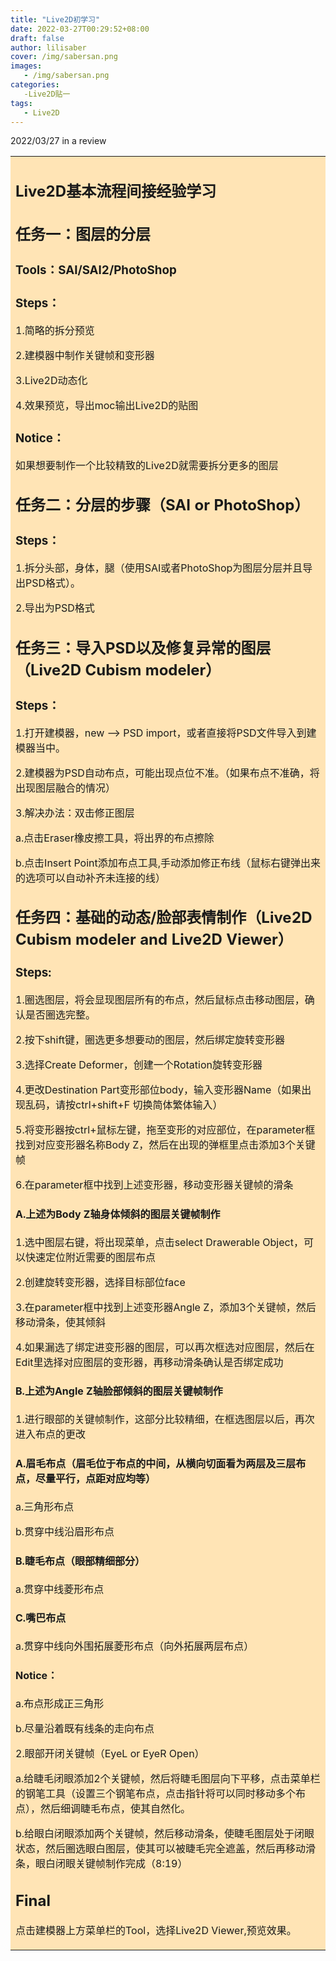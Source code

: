 ```yaml
---
title: "Live2D初学习"
date: 2022-03-27T00:29:52+08:00
draft: false
author: lilisaber
cover: /img/sabersan.png
images:
   - /img/sabersan.png
categories:
   -Live2D贴一
tags:
   - Live2D
---
```


2022/03/27 in a review

<!--more-->

<table><tr><td bgcolor=moccasin>


## Live2D基本流程间接经验学习

## 任务一：图层的分层

### Tools：SAI/SAI2/PhotoShop

### Steps：

1.简略的拆分预览

2.建模器中制作关键帧和变形器

3.Live2D动态化

4.效果预览，导出moc输出Live2D的贴图

### Notice：

如果想要制作一个比较精致的Live2D就需要拆分更多的图层


## 任务二：分层的步骤（SAI or PhotoShop）

### Steps：

1.拆分头部，身体，腿（使用SAI或者PhotoShop为图层分层并且导出PSD格式）。

2.导出为PSD格式


## 任务三：导入PSD以及修复异常的图层（Live2D Cubism modeler）

### Steps：

1.打开建模器，new --> PSD import，或者直接将PSD文件导入到建模器当中。

2.建模器为PSD自动布点，可能出现点位不准。（如果布点不准确，将出现图层融合的情况）

3.解决办法：双击修正图层
  
a.点击Eraser橡皮擦工具，将出界的布点擦除

b.点击Insert Point添加布点工具,手动添加修正布线（鼠标右键弹出来的选项可以自动补齐未连接的线）


## 任务四：基础的动态/脸部表情制作（Live2D Cubism modeler and Live2D Viewer）

### Steps:

1.圈选图层，将会显现图层所有的布点，然后鼠标点击移动图层，确认是否圈选完整。

2.按下shift键，圈选更多想要动的图层，然后绑定旋转变形器

3.选择Create Deformer，创建一个Rotation旋转变形器

4.更改Destination Part变形部位body，输入变形器Name（如果出现乱码，请按ctrl+shift+F 切换简体繁体输入）

5.将变形器按ctrl+鼠标左键，拖至变形的对应部位，在parameter框找到对应变形器名称Body Z，然后在出现的弹框里点击添加3个关键帧

6.在parameter框中找到上述变形器，移动变形器关键帧的滑条

#### A.上述为Body Z轴身体倾斜的图层关键帧制作


1.选中图层右键，将出现菜单，点击select Drawerable Object，可以快速定位附近需要的图层布点

2.创建旋转变形器，选择目标部位face

3.在parameter框中找到上述变形器Angle Z，添加3个关键帧，然后移动滑条，使其倾斜

4.如果漏选了绑定进变形器的图层，可以再次框选对应图层，然后在Edit里选择对应图层的变形器，再移动滑条确认是否绑定成功

#### B.上述为Angle Z轴脸部倾斜的图层关键帧制作


1.进行眼部的关键帧制作，这部分比较精细，在框选图层以后，再次进入布点的更改

#### A.眉毛布点（眉毛位于布点的中间，从横向切面看为两层及三层布点，尽量平行，点距对应均等）

a.三角形布点

b.贯穿中线沿眉形布点

#### B.睫毛布点（眼部精细部分）

a.贯穿中线菱形布点

#### C.嘴巴布点

a.贯穿中线向外围拓展菱形布点（向外拓展两层布点）

#### Notice：

a.布点形成正三角形

b.尽量沿着既有线条的走向布点


2.眼部开闭关键帧（EyeL or EyeR Open）

a.给睫毛闭眼添加2个关键帧，然后将睫毛图层向下平移，点击菜单栏的钢笔工具（设置三个钢笔布点，点击指针将可以同时移动多个布点），然后细调睫毛布点，使其自然化。

b.给眼白闭眼添加两个关键帧，然后移动滑条，使睫毛图层处于闭眼状态，然后圈选眼白图层，使其可以被睫毛完全遮盖，然后再移动滑条，眼白闭眼关键帧制作完成（8:19）


## Final

点击建模器上方菜单栏的Tool，选择Live2D Viewer,预览效果。

</td></tr></table>